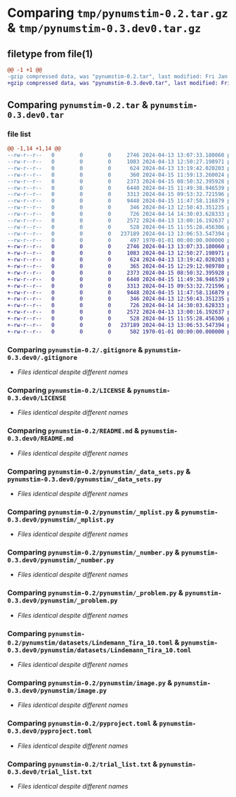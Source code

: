 # Comparing `tmp/pynumstim-0.2.tar.gz` & `tmp/pynumstim-0.3.dev0.tar.gz`

## filetype from file(1)

```diff
@@ -1 +1 @@
-gzip compressed data, was "pynumstim-0.2.tar", last modified: Fri Jan  1 00:00:00 2016, max compression
+gzip compressed data, was "pynumstim-0.3.dev0.tar", last modified: Fri Jan  1 00:00:00 2016, max compression
```

## Comparing `pynumstim-0.2.tar` & `pynumstim-0.3.dev0.tar`

### file list

```diff
@@ -1,14 +1,14 @@
--rw-r--r--   0        0        0     2746 2024-04-13 13:07:33.180060 pynumstim-0.2/.gitignore
--rw-r--r--   0        0        0     1083 2024-04-13 12:50:27.198971 pynumstim-0.2/LICENSE
--rw-r--r--   0        0        0      624 2024-04-13 13:19:42.020203 pynumstim-0.2/README.md
--rw-r--r--   0        0        0      360 2024-04-15 11:59:13.260024 pynumstim-0.2/pynumstim/__init__.py
--rw-r--r--   0        0        0     2373 2024-04-15 08:50:32.395928 pynumstim-0.2/pynumstim/_data_sets.py
--rw-r--r--   0        0        0     6440 2024-04-15 11:49:38.946539 pynumstim-0.2/pynumstim/_mplist.py
--rw-r--r--   0        0        0     3313 2024-04-15 09:53:32.721596 pynumstim-0.2/pynumstim/_number.py
--rw-r--r--   0        0        0     9448 2024-04-15 11:47:58.116879 pynumstim-0.2/pynumstim/_problem.py
--rw-r--r--   0        0        0      346 2024-04-13 12:50:43.351235 pynumstim-0.2/pynumstim/datasets/Ahren_Jackson_79.toml
--rw-r--r--   0        0        0      726 2024-04-14 14:30:03.628333 pynumstim-0.2/pynumstim/datasets/Lindemann_Tira_10.toml
--rw-r--r--   0        0        0     2572 2024-04-13 13:00:16.192637 pynumstim-0.2/pynumstim/image.py
--rw-r--r--   0        0        0      528 2024-04-15 11:55:28.456306 pynumstim-0.2/pyproject.toml
--rw-r--r--   0        0        0   237189 2024-04-13 13:06:53.547394 pynumstim-0.2/trial_list.txt
--rw-r--r--   0        0        0      497 1970-01-01 00:00:00.000000 pynumstim-0.2/PKG-INFO
+-rw-r--r--   0        0        0     2746 2024-04-13 13:07:33.180060 pynumstim-0.3.dev0/.gitignore
+-rw-r--r--   0        0        0     1083 2024-04-13 12:50:27.198971 pynumstim-0.3.dev0/LICENSE
+-rw-r--r--   0        0        0      624 2024-04-13 13:19:42.020203 pynumstim-0.3.dev0/README.md
+-rw-r--r--   0        0        0      365 2024-04-15 12:29:12.989780 pynumstim-0.3.dev0/pynumstim/__init__.py
+-rw-r--r--   0        0        0     2373 2024-04-15 08:50:32.395928 pynumstim-0.3.dev0/pynumstim/_data_sets.py
+-rw-r--r--   0        0        0     6440 2024-04-15 11:49:38.946539 pynumstim-0.3.dev0/pynumstim/_mplist.py
+-rw-r--r--   0        0        0     3313 2024-04-15 09:53:32.721596 pynumstim-0.3.dev0/pynumstim/_number.py
+-rw-r--r--   0        0        0     9448 2024-04-15 11:47:58.116879 pynumstim-0.3.dev0/pynumstim/_problem.py
+-rw-r--r--   0        0        0      346 2024-04-13 12:50:43.351235 pynumstim-0.3.dev0/pynumstim/datasets/Ahren_Jackson_79.toml
+-rw-r--r--   0        0        0      726 2024-04-14 14:30:03.628333 pynumstim-0.3.dev0/pynumstim/datasets/Lindemann_Tira_10.toml
+-rw-r--r--   0        0        0     2572 2024-04-13 13:00:16.192637 pynumstim-0.3.dev0/pynumstim/image.py
+-rw-r--r--   0        0        0      528 2024-04-15 11:55:28.456306 pynumstim-0.3.dev0/pyproject.toml
+-rw-r--r--   0        0        0   237189 2024-04-13 13:06:53.547394 pynumstim-0.3.dev0/trial_list.txt
+-rw-r--r--   0        0        0      502 1970-01-01 00:00:00.000000 pynumstim-0.3.dev0/PKG-INFO
```

### Comparing `pynumstim-0.2/.gitignore` & `pynumstim-0.3.dev0/.gitignore`

 * *Files identical despite different names*

### Comparing `pynumstim-0.2/LICENSE` & `pynumstim-0.3.dev0/LICENSE`

 * *Files identical despite different names*

### Comparing `pynumstim-0.2/README.md` & `pynumstim-0.3.dev0/README.md`

 * *Files identical despite different names*

### Comparing `pynumstim-0.2/pynumstim/_data_sets.py` & `pynumstim-0.3.dev0/pynumstim/_data_sets.py`

 * *Files identical despite different names*

### Comparing `pynumstim-0.2/pynumstim/_mplist.py` & `pynumstim-0.3.dev0/pynumstim/_mplist.py`

 * *Files identical despite different names*

### Comparing `pynumstim-0.2/pynumstim/_number.py` & `pynumstim-0.3.dev0/pynumstim/_number.py`

 * *Files identical despite different names*

### Comparing `pynumstim-0.2/pynumstim/_problem.py` & `pynumstim-0.3.dev0/pynumstim/_problem.py`

 * *Files identical despite different names*

### Comparing `pynumstim-0.2/pynumstim/datasets/Lindemann_Tira_10.toml` & `pynumstim-0.3.dev0/pynumstim/datasets/Lindemann_Tira_10.toml`

 * *Files identical despite different names*

### Comparing `pynumstim-0.2/pynumstim/image.py` & `pynumstim-0.3.dev0/pynumstim/image.py`

 * *Files identical despite different names*

### Comparing `pynumstim-0.2/pyproject.toml` & `pynumstim-0.3.dev0/pyproject.toml`

 * *Files identical despite different names*

### Comparing `pynumstim-0.2/trial_list.txt` & `pynumstim-0.3.dev0/trial_list.txt`

 * *Files identical despite different names*

